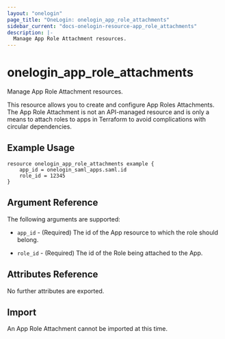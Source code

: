 ```yaml
---
layout: "onelogin"
page_title: "OneLogin: onelogin_app_role_attachments"
sidebar_current: "docs-onelogin-resource-app_role_attachments"
description: |-
  Manage App Role Attachment resources.
---
```


# onelogin_app_role_attachments

Manage App Role Attachment resources.

This resource allows you to create and configure App Roles Attachments. The App Role Attachment is not an API-managed resource and is only a means to attach roles to apps in Terraform to avoid complications with circular dependencies.

## Example Usage

```hcl
resource onelogin_app_role_attachments example {
	app_id = onelogin_saml_apps.saml.id
	role_id = 12345
}
```

## Argument Reference

The following arguments are supported:

* `app_id` - (Required) The id of the App resource to which the role should belong.

* `role_id` - (Required) The id of the Role being attached to the App.

## Attributes Reference

No further attributes are exported.

## Import

An App Role Attachment cannot be imported at this time.
